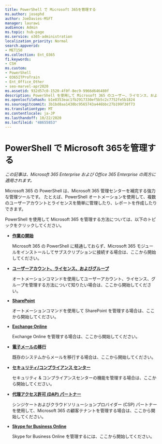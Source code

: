 ```yaml
---
title: PowerShell で Microsoft 365を管理する
ms.author: josephd
author: JoeDavies-MSFT
manager: laurawi
audience: Admin
ms.topic: hub-page
ms.service: o365-administration
localization_priority: Normal
search.appverid:
- MET150
ms.collection: Ent_O365
f1.keywords:
- CSH
ms.custom:
- PowerShell
- O365ITProTrain
- Ent_Office_Other
- seo-marvel-apr2020
ms.assetid: 932d57c0-1520-4f0f-8ec9-9966d646480f
description: PowerShell を使用して Microsoft 365 のユーザー、ライセンス、および365アプリを管理する方法について説明します。
ms.openlocfilehash: b1e8353eac1fb2917330ef5b5c2c7752fe5b1824
ms.sourcegitcommit: 3b1bd8aa1430bc9565743a446bbc27b199f30f73
ms.translationtype: MT
ms.contentlocale: ja-JP
ms.lasthandoff: 10/22/2020
ms.locfileid: "48655853"
---
```

# <a name="manage-microsoft-365-with-powershell"></a>PowerShell で Microsoft 365を管理する

*この記事は、Microsoft 365 Enterprise および Office 365 Enterprise の両方に適用されます。*

Microsoft 365 の PowerShell は、Microsoft 365 管理センターを補完する強力な管理ツールです。 たとえば、PowerShell オートメーションを使用して、複数のユーザーアカウントとライセンスを簡単に管理したり、レポートを作成したりできます。

PowerShell を使用して Microsoft 365 を管理する方法については、以下のトピックをクリックしてください。
  
- [**作業の開始**](getting-started-with-microsoft-365-powershell.md)

    Microsoft 365 の PowerShell に精通しておらず、Microsoft 365 モジュールをインストールしてサブスクリプションに接続する場合は、ここから開始してください。

- [**ユーザーアカウント、ライセンス、およびグループ**](manage-user-accounts-and-licenses-with-microsoft-365-powershell.md)

    オートメーションコマンドを使用してユーザーアカウント、ライセンス、グループを管理する方法について知りたい場合は、ここから開始してください。

- [**SharePoint**](manage-sharepoint-online-with-microsoft-365-powershell.md)

    オートメーションコマンドを使用して SharePoint を管理する場合は、ここから開始してください。

- [**Exchange Online**](https://docs.microsoft.com/powershell/exchange/exchange-online-powershell)

    Exchange Online を管理する場合は、ここから開始してください。

- [**電子メールの移行**](use-powershell-for-email-migration-to-microsoft-365.md)

    既存のシステムからメールを移行する場合は、ここから開始してください。

- [**セキュリティ/コンプライアンス センター**](https://docs.microsoft.com/powershell/exchange/scc-powershell)

    セキュリティ & コンプライアンスセンターの機能を管理する場合は、ここから開始してください。

- [**代理アクセス許可 (DAP) パートナー**](manage-microsoft-365-with-windows-powershell-for-delegated-access-permissions-dap-p.md)

    シンジケートおよびクラウドソリューションプロバイダー (CSP) パートナーを使用して、Microsoft 365 の顧客テナントを管理する場合は、ここから開始してください。

- [**Skype for Business Online**](manage-skype-for-business-online-with-microsoft-365-powershell.md)

    Skype for Business Online を管理するには、ここから開始してください。
